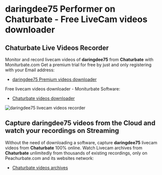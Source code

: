 # daringdee75 Performer on Chaturbate - Free LiveCam videos downloader

## Chaturbate Live Videos Recorder

Monitor and record livecam videos of **daringdee75** from **Chaturbate** with Moniturbate.com
Get a premium trial for free by just and only registering with your Email address:
* [daringdee75 Premium videos downloader](https://moniturbate.com/request-demo-licence-key.html)

Free livecam videos downloader - Moniturbate Software:
* [Chaturbate videos downloader](https://moniturbate.com/moniturbate-download-software.html)

![daringdee75 livecam videos recorder](https://peachurnet.com/templates/moniturbate-software.png)


## Capture daringdee75 videos from the Cloud and watch your recordings on Streaming

Without the need of downloading a software, capture **daringdee75** livecam videos from **Chaturbate** 100% online.
Watch Livecam archives from **Chaturbate** unlimitedly from thousands of existing recordings, only on Peachurbate.com and its websites network:
* [Chaturbate videos archives](https://peachurnet.com/)